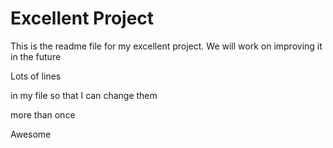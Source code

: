 # Excellent Project

This is the readme file for my excellent project.  We will work on improving it in the future

Lots
of lines

in my file
so that
I can change them

more than once

Awesome
